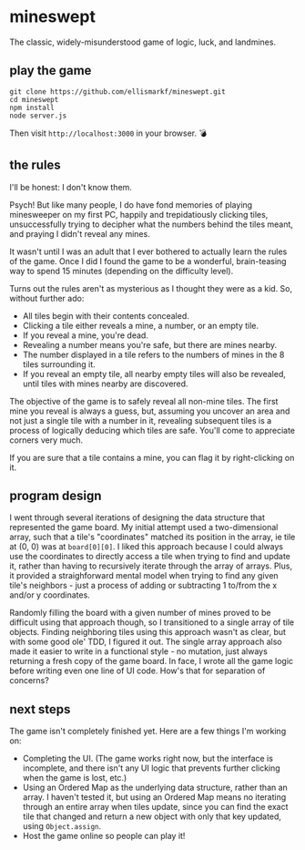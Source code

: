 # mineswept

The classic, widely-misunderstood game of logic, luck, and landmines.  

## play the game

```
git clone https://github.com/ellismarkf/mineswept.git
cd mineswept
npm install
node server.js
```
Then visit `http://localhost:3000` in your browser. :bomb:

## the rules

I'll be honest: I don't know them. 

Psych! But like many people, I do have fond memories of playing minesweeper on my first PC, happily and trepidatiously clicking tiles, unsuccessfully trying to decipher what the numbers behind the tiles meant, and praying I didn't reveal any mines.

It wasn't until I was an adult that I ever bothered to actually learn the rules of the game.  Once I did I found the game to be a wonderful, brain-teasing way to spend 15 minutes (depending on the difficulty level).

Turns out the rules aren't as mysterious as I thought they were as a kid.  So, without further ado:

- All tiles begin with their contents concealed.
- Clicking a tile either reveals a mine, a number, or an empty tile.
- If you reveal a mine, you're dead.
- Revealing a number means you're safe, but there are mines nearby.
- The number displayed in a tile refers to the numbers of mines in the 8 tiles surrounding it.
- If you reveal an empty tile, all nearby empty tiles will also be revealed, until tiles with mines nearby are discovered.

The objective of the game is to safely reveal all non-mine tiles.  The first mine you reveal is always a guess, but, assuming you uncover an area and not just a single tile with a number in it, revealing subsequent tiles is a process of logically deducing which tiles are safe.  You'll come to appreciate corners very much.

If you are sure that a tile contains a mine, you can flag it by right-clicking on it.

## program design

I went through several iterations of designing the data structure that represented the game board.  My initial attempt used a two-dimensional array, such that a tile's "coordinates" matched its position in the array, ie tile at (0, 0) was at `board[0][0]`.  I liked this approach because I could always use the coordinates to directly access a tile when trying to find and update it, rather than having to recursively iterate through the array of arrays.  Plus, it provided a straighforward mental model when trying to find any given tile's neighbors - just a process of adding or subtracting 1 to/from the x and/or y coordinates.

Randomly filling the board with a given number of mines proved to be difficult using that approach though, so I transitioned to a single array of tile objects. Finding neighboring tiles using this approach wasn't as clear, but with some good ole' TDD, I figured it out.  The single array approach also made it easier to write in a functional style - no mutation, just always returning a fresh copy of the game board.  In face, I wrote all the game logic before writing even one line of UI code.  How's that for separation of concerns?

## next steps

The game isn't completely finished yet.  Here are a few things I'm working on:

- Completing the UI.  (The game works right now, but the interface is incomplete, and there isn't any UI logic that prevents further clicking when the game is lost, etc.)
- Using an Ordered Map as the underlying data structure, rather than an array. I haven't tested it, but using an Ordered Map means no iterating through an entire array when tiles update, since you can find the exact tile that changed and return a new object with only that key updated, using `Object.assign`.
- Host the game online so people can play it!